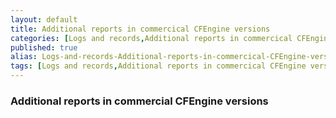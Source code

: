 ```yaml
---
layout: default
title: Additional reports in commercical CFEngine versions
categories: [Logs and records,Additional reports in commercical CFEngine versions]
published: true
alias: Logs-and-records-Additional-reports-in-commercical-CFEngine-versions.html
tags: [Logs and records,Additional reports in commercical CFEngine versions]
---
```


### Additional reports in commercial CFEngine versions
